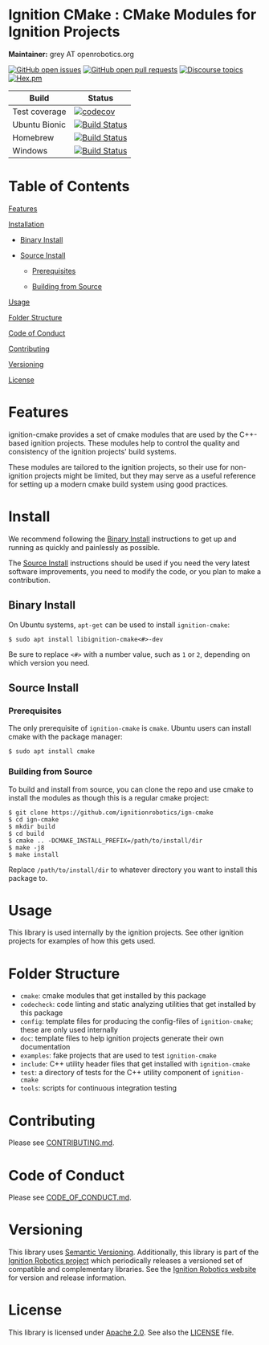 # Ignition CMake : CMake Modules for Ignition Projects

**Maintainer:** grey AT openrobotics.org

[![GitHub open issues](https://img.shields.io/github/issues-raw/ignitionrobotics/ign-cmake.svg)](https://github.com/ignitionrobotics/ign-cmake/issues)
[![GitHub open pull requests](https://img.shields.io/github/issues-pr-raw/ignitionrobotics/ign-cmake.svg)](https://github.com/ignitionrobotics/ign-cmake/pulls)
[![Discourse topics](https://img.shields.io/discourse/https/community.gazebosim.org/topics.svg)](https://community.gazebosim.org)
[![Hex.pm](https://img.shields.io/hexpm/l/plug.svg)](https://www.apache.org/licenses/LICENSE-2.0)

Build | Status
-- | --
Test coverage | [![codecov](https://codecov.io/gh/ignitionrobotics/ign-cmake/branch/ign-cmake2/graph/badge.svg)](https://codecov.io/gh/ignitionrobotics/ign-cmake)
Ubuntu Bionic | [![Build Status](https://build.osrfoundation.org/buildStatus/icon?job=ignition_cmake-ci-ign-cmake2-bionic-amd64)](https://build.osrfoundation.org/job/ignition_cmake-ci-ign-cmake2-bionic-amd64)
Homebrew      | [![Build Status](https://build.osrfoundation.org/buildStatus/icon?job=ignition_cmake-ci-ign-cmake2-homebrew-amd64)](https://build.osrfoundation.org/job/ignition_cmake-ci-ign-cmake2-homebrew-amd64)
Windows       | [![Build Status](https://build.osrfoundation.org/buildStatus/icon?job=ignition_cmake-ci-ign-cmake2-windows7-amd64)](https://build.osrfoundation.org/job/ignition_cmake-ci-ign-cmake2-windows7-amd64)

# Table of Contents

[Features](#features)

[Installation](#install)

* [Binary Install](#binary-install)

* [Source Install](#source-install)

    * [Prerequisites](#prerequisites)

    * [Building from Source](#building-from-source)

[Usage](#usage)

[Folder Structure](#folder-structure)

[Code of Conduct](#code-of-conduct)

[Contributing](#contributing)

[Versioning](#versioning)

[License](#license)

# Features

ignition-cmake provides a set of cmake modules that are used by the C++-based ignition projects. These modules help to control the quality and consistency of the ignition projects' build systems.

These modules are tailored to the ignition projects, so their use for non-ignition projects might be limited, but they may serve as a useful reference for setting up a modern cmake build system using good practices.

# Install

We recommend following the [Binary Install](#binary-install) instructions to get up and running as quickly and painlessly as possible.

The [Source Install](#source-install) instructions should be used if you need the very latest software improvements, you need to modify the code, or you plan to make a contribution.

## Binary Install

On Ubuntu systems, `apt-get` can be used to install `ignition-cmake`:

```
$ sudo apt install libignition-cmake<#>-dev
```

Be sure to replace `<#>` with a number value, such as `1` or `2`, depending on which version you need.

## Source Install

### Prerequisites

The only prerequisite of `ignition-cmake` is `cmake`. Ubuntu users can install cmake with the package manager:

```
$ sudo apt install cmake
```

### Building from Source

To build and install from source, you can clone the repo and use cmake to install the modules as though this is a regular cmake project:

```
$ git clone https://github.com/ignitionrobotics/ign-cmake
$ cd ign-cmake
$ mkdir build
$ cd build
$ cmake .. -DCMAKE_INSTALL_PREFIX=/path/to/install/dir
$ make -j8
$ make install
```

Replace `/path/to/install/dir` to whatever directory you want to install this package to.

# Usage

This library is used internally by the ignition projects. See other ignition projects for examples of how this gets used.

# Folder Structure

* `cmake`: cmake modules that get installed by this package
* `codecheck`: code linting and static analyzing utilities that get installed by this package
* `config`: template files for producing the config-files of `ignition-cmake`; these are only used internally
* `doc`: template files to help ignition projects generate their own documentation
* `examples`: fake projects that are used to test `ignition-cmake`
* `include`: C++ utility header files that get installed with `ignition-cmake`
* `test`: a directory of tests for the C++ utility component of `ignition-cmake`
* `tools`: scripts for continuous integration testing

# Contributing

Please see
[CONTRIBUTING.md](https://ignitionrobotics.org/docs/all/contributing).

# Code of Conduct

Please see
[CODE_OF_CONDUCT.md](https://github.com/ignitionrobotics/ign-gazebo/blob/main/CODE_OF_CONDUCT.md).

# Versioning

This library uses [Semantic Versioning](https://semver.org/). Additionally, this library is part of the [Ignition Robotics project](https://ignitionrobotics.org) which periodically releases a versioned set of compatible and complementary libraries. See the [Ignition Robotics website](https://ignitionrobotics.org) for version and release information.

# License

This library is licensed under [Apache 2.0](https://www.apache.org/licenses/LICENSE-2.0). See also the [LICENSE](https://github.com/ignitionrobotics/ign-cmake/blob/main/LICENSE) file.
